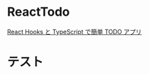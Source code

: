 # ReactTodo

[React Hooks と TypeScript で簡単 TODO アプリ](https://zenn.dev/sprout2000/articles/60cc8f1aa08b4b)

# テスト